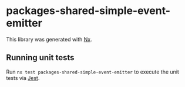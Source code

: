 # packages-shared-simple-event-emitter

This library was generated with [Nx](https://nx.dev).


## Running unit tests

Run `nx test packages-shared-simple-event-emitter` to execute the unit tests via [Jest](https://jestjs.io).


